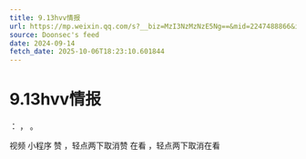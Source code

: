```yaml
---
title: 9.13hvv情报
url: https://mp.weixin.qq.com/s?__biz=MzI3NzMzNzE5Ng==&mid=2247488866&idx=1&sn=1670a2bbdf37d1ccae0c25e9238a1d4d
source: Doonsec's feed
date: 2024-09-14
fetch_date: 2025-10-06T18:23:10.601844
---
```


# 9.13hvv情报

：
，
。

视频
小程序
赞
，轻点两下取消赞
在看
，轻点两下取消在看